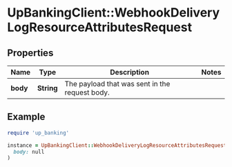 # UpBankingClient::WebhookDeliveryLogResourceAttributesRequest

## Properties

| Name | Type | Description | Notes |
| ---- | ---- | ----------- | ----- |
| **body** | **String** | The payload that was sent in the request body.  |  |

## Example

```ruby
require 'up_banking'

instance = UpBankingClient::WebhookDeliveryLogResourceAttributesRequest.new(
  body: null
)
```


